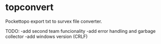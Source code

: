 # topconvert

Pockettopo export txt to survex file converter.

TODO:
-add second team funcionality
-add error handling and garbage collector
-add windows version (CRLF)
